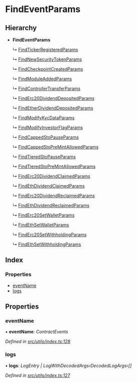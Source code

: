# FindEventParams

## Hierarchy

* **FindEventParams**

  ↳ [FindTickerRegisteredParams](_utils_index_.findtickerregisteredparams.md)

  ↳ [FindNewSecurityTokenParams](_utils_index_.findnewsecuritytokenparams.md)

  ↳ [FindCheckpointCreatedParams](_utils_index_.findcheckpointcreatedparams.md)

  ↳ [FindModuleAddedParams](_utils_index_.findmoduleaddedparams.md)

  ↳ [FindControllerTransferParams](_utils_index_.findcontrollertransferparams.md)

  ↳ [FindErc20DividendDepositedParams](_utils_index_.finderc20dividenddepositedparams.md)

  ↳ [FindEtherDividendDepositedParams](_utils_index_.findetherdividenddepositedparams.md)

  ↳ [FindModifyKycDataParams](_utils_index_.findmodifykycdataparams.md)

  ↳ [FindModifyInvestorFlagParams](_utils_index_.findmodifyinvestorflagparams.md)

  ↳ [FindCappedStoPauseParams](_utils_index_.findcappedstopauseparams.md)

  ↳ [FindCappedStoPreMintAllowedParams](_utils_index_.findcappedstopremintallowedparams.md)

  ↳ [FindTieredStoPauseParams](_utils_index_.findtieredstopauseparams.md)

  ↳ [FindTieredStoPreMintAllowedParams](_utils_index_.findtieredstopremintallowedparams.md)

  ↳ [FindErc20DividendClaimedParams](_utils_index_.finderc20dividendclaimedparams.md)

  ↳ [FindEthDividendClaimedParams](_utils_index_.findethdividendclaimedparams.md)

  ↳ [FindErc20DividendReclaimedParams](_utils_index_.finderc20dividendreclaimedparams.md)

  ↳ [FindEthDividendReclaimedParams](_utils_index_.findethdividendreclaimedparams.md)

  ↳ [FindErc20SetWalletParams](_utils_index_.finderc20setwalletparams.md)

  ↳ [FindEthSetWalletParams](_utils_index_.findethsetwalletparams.md)

  ↳ [FindErc20SetWithholdingParams](_utils_index_.finderc20setwithholdingparams.md)

  ↳ [FindEthSetWithholdingParams](_utils_index_.findethsetwithholdingparams.md)

## Index

### Properties

* [eventName](_utils_index_.findeventparams.md#eventname)
* [logs](_utils_index_.findeventparams.md#logs)

## Properties

### eventName

• **eventName**: _ContractEvents_

_Defined in_ [_src/utils/index.ts:128_](https://github.com/PolymathNetwork/polymath-sdk/blob/550676f/src/utils/index.ts#L128)

### logs

• **logs**: _LogEntry \| LogWithDecodedArgs‹DecodedLogArgs›\[\]_

_Defined in_ [_src/utils/index.ts:127_](https://github.com/PolymathNetwork/polymath-sdk/blob/550676f/src/utils/index.ts#L127)

